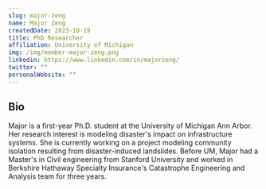 ```yaml
---
slug: major-zeng
name: Major Zeng
createdDate: 2023-10-19
title: PhD Researcher
affiliation: University of Michigan
img: /img/member-major-zeng.png
linkedin: https://www.linkedin.com/in/majorzeng/
twitter: ""
personalWebsite: ""
---
```


## Bio
Major is a first-year Ph.D. student at the University of Michigan Ann Arbor. Her research interest is modeling disaster's impact on infrastructure systems. She is currently working on a project modeling community isolation resulting from disaster-induced landslides. Before UM, Major had a Master's in Civil engineering from Stanford University and worked in Berkshire Hathaway Specialty Insurance's Catastrophe Engineering and Analysis team for three years. 